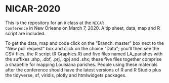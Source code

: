 # NICAR-2020

This is the repository for an <code>R</code> class at the <code>NICAR Conference</code> in New Orleans on March 7, 2020. A tip sheet, data, map and R script are included. 

To get the data, map and code click on the "Branch: master" box next to the "New pull request" box and click on the choice "Data"; you'll then see the CSV files, the R script (R Graphics.R) and five files named LA_parishes with the suffixes .shp, .dbf, .prj, .qpj and .shx; these five files together comprise a shapefile for mapping Louisiana parishes. People using these materials after the conference should have the latest versions of R and R Studio plus the tidyverse, sf, viridis, plotly and htmlwidgets packages.


